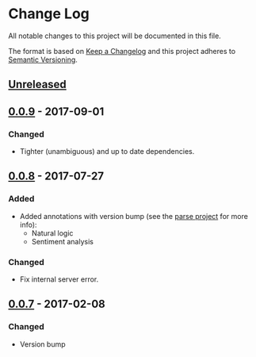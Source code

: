# Change Log
All notable changes to this project will be documented in this file.

The format is based on [Keep a Changelog](http://keepachangelog.com/)
and this project adheres to [Semantic Versioning](http://semver.org/).


## [Unreleased]

## [0.0.9] - 2017-09-01
### Changed
- Tighter (unambiguous) and up to date dependencies.

## [0.0.8] - 2017-07-27
### Added
- Added annotations with version bump (see the [parse project] for more info):
  * Natural logic
  * Sentiment analysis
  
### Changed
- Fix internal server error.


## [0.0.7] - 2017-02-08
### Changed
- Version bump


[Unreleased]: https://github.com/plandes/clj-nlp-serv/compare/v0.0.9...HEAD
[0.0.9]: https://github.com/plandes/clj-nlp-serv/compare/v0.0.8...v0.0.9
[0.0.8]: https://github.com/plandes/clj-nlp-serv/compare/v0.0.7...v0.0.8
[0.0.7]: https://github.com/plandes/clj-nlp-serv/compare/v0.0.6...v0.0.7

[parse project]: https://github.com/plandes/clj-nlp-parse/blob/master/CHANGELOG.md
